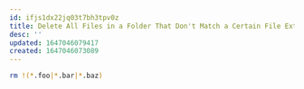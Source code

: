 ```yaml
---
id: ifjs1dx22jq03t7bh3tpv0z
title: Delete All Files in a Folder That Don't Match a Certain File Extension
desc: ''
updated: 1647046079417
created: 1647046073089
---
```


```bash
rm !(*.foo|*.bar|*.baz)
```
